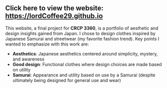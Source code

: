 ## Click here to view the website: https://lordCoffee29.github.io

This website, a final project for **CRCP 3360**, is a portfolio of aesthetic and design insights gained from Japan. I chose to design clothes inspired by Japanese Samurai and streetwear (my favorite fashion trend). Key points I wanted to emphasize with this work are:

- **Aesthetics**: Japanese aesthetics centered around simplicity, mystery, and awareness  
- **Good design**: Functional clothes where design choices are made based on utility  
- **Samurai**: Appearance and utility based on use by a Samurai (despite ultimately being designed for general use and wear)
